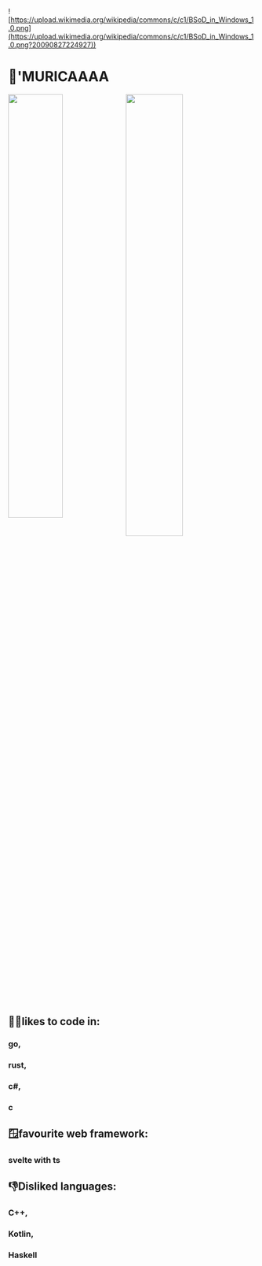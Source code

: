 ![https://upload.wikimedia.org/wikipedia/commons/c/c1/BSoD_in_Windows_1.0.png](https://upload.wikimedia.org/wikipedia/commons/c/c1/BSoD_in_Windows_1.0.png?20090827224927))

# 🦅'MURICAAAA


<img align="left" width="47%" src="https://github-readme-stats.vercel.app/api?username=Projectmaster122&show_icons=true&theme=discord_old_blurple"/>
<img  align="left" width="48%" src="https://github-readme-stats.vercel.app/api/top-langs/?username=Projectmaster122&theme=discord_old_blurple&layout=compact" />

## 👨‍💻likes to code in: 

  ### go,
  ### rust,
  ### c#,
  ### c

## 🪟favourite web framework:

  ### svelte with ts


## 👎Disliked languages:

  ### C++,
  ### Kotlin,
  ### Haskell

